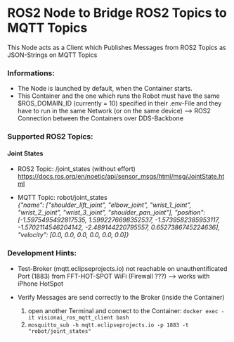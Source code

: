 # ROS2 Node to Bridge ROS2 Topics to MQTT Topics

This Node acts as a Client which Publishes Messages from ROS2 Topics as JSON-Strings on MQTT Topics

### Informations:

- The Node is launched by default, when the Container starts.
- This Container and the one which runs the Robot must have the same $ROS_DOMAIN_ID (currently = 10) specified in their .env-File and they have to run in the same Network (or on the same device)
    --> ROS2 Connection between the Containers over DDS-Backbone


### Supported ROS2 Topics:
#### Joint States 
- ROS2 Topic: /joint_states (without effort) https://docs.ros.org/en/noetic/api/sensor_msgs/html/msg/JointState.html

- MQTT Topic: robot/joint_states  
*{"name": ["shoulder_lift_joint", "elbow_joint", "wrist_1_joint", "wrist_2_joint", "wrist_3_joint", "shoulder_pan_joint"], "position": [-1.5975495492817535, 1.5992276698352537, -1.5739582385953117, -1.5702114546204142, -2.489144220795557, 0.6527386745224636], "velocity": [0.0, 0.0, 0.0, 0.0, 0.0, 0.0]}*

### Development Hints:
- Test-Broker (mqtt.eclipseprojects.io) not reachable on unauthentificated Port (1883) from FFT-HOT-SPOT WiFi (Firewall ???)
    --> works with iPhone HotSpot

- Verify Messages are send correctly to the Broker (inside the Container)
    1) open another Terminal and connect to the Container: ```docker exec -it visionai_ros_mqtt_client bash```
    2) ```mosquitto_sub -h mqtt.eclipseprojects.io -p 1883 -t "robot/joint_states"```